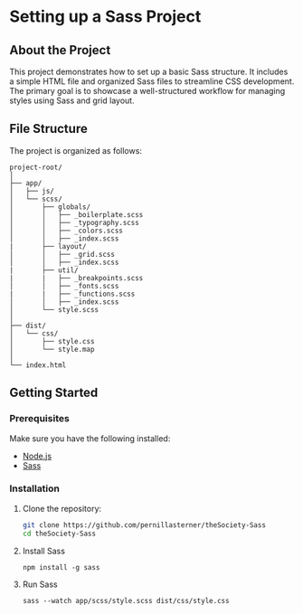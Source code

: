# Setting up a Sass Project

## About the Project

This project demonstrates how to set up a basic Sass structure. It includes a simple HTML file and organized Sass files to streamline CSS development. The primary goal is to showcase a well-structured workflow for managing styles using Sass and grid layout.

## File Structure

The project is organized as follows:

```
project-root/
│
├── app/
│   ├── js/
│   └── scss/
│       ├── globals/
│       │   ├── _boilerplate.scss
│       │   ├── _typography.scss
│       │   ├── _colors.scss
│       │   ├── _index.scss
|       ├── layout/
│       │   ├── _grid.scss
│       │   ├── _index.scss
|       ├── util/
|       |   ├── _breakpoints.scss
│       │   ├── _fonts.scss
|       |   ├── _functions.scss
│       │   ├── _index.scss
│       └── style.scss
│
├── dist/
│   └── css/
│       ├── style.css
│       └── style.map
│
└── index.html
```

## Getting Started

### Prerequisites

Make sure you have the following installed:

- [Node.js](https://nodejs.org/)
- [Sass](https://sass-lang.com/)

### Installation

1. Clone the repository:

   ```bash
   git clone https://github.com/pernillasterner/theSociety-Sass
   cd theSociety-Sass

   ```

2. Install Sass

   ```
   npm install -g sass
   ```

3. Run Sass
   ```
   sass --watch app/scss/style.scss dist/css/style.css
   ```
